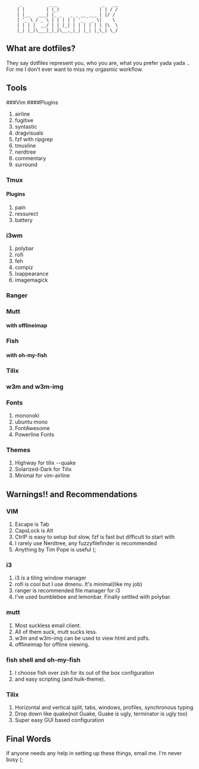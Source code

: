 <pre><code>
     _          _ _                 _   __
    | |        | (_)               | | / /
    | |__   ___| |_ _   _ _ __ ___ | |/ /
    | '_ \ / _ \ | | | | | '_ ` _ \|    \
    | | | |  __/ | | |_| | | | | | | |\  \
    |_| |_|\___|_|_|\__,_|_| |_| |_\_| \_/
</code></pre>

## What are dotfiles?

They say dotfiles represent you, who you are, what you prefer yada yada ..
For me I don't ever want to miss my orgasmic workflow.

## Tools

###Vim
####Plugins
1. airline
2. fugitive
3. syntastic
4. dragvisuals
5. fzf with ripgrep
6. tmuxline
7. nerdtree
8. commentary
9. surround

### Tmux
#### Plugins
1. pain
2. ressurect
3. battery

### i3wm
1. polybar
2. rofi
3. feh
4. compiz
5. lxappearance
6. imagemagick

### Ranger

### Mutt
#### with offlineimap

### Fish
#### with oh-my-fish

### Tilix
### w3m and w3m-img

### Fonts
1. mononoki
2. ubuntu mono
3. FontAwesome
4. Powerline Fonts

### Themes
1. Highway for tilix --quake
2. Solarized-Dark for Tilix
3. Minimal for vim-airline

## Warnings!! and Recommendations

### VIM
1. Escape is Tab
2. CapsLock is Alt
3. CtrlP is easy to setup but slow, fzf is fast but difficult to start with
4. I rarely use Nerdtree, any fuzzyfilefinder is recommended
5. Anything by Tim Pope is useful (;

### i3
1. i3 is a tiling window manager
2. rofi is cool but I use dmenu. It's minimal(like my job)
3. ranger is recommended file manager for i3
4. I've used bumblebee and lemonbar. Finally settled with polybar.

### mutt
1. Most suckless email client.
2. All of them suck, mutt sucks less.
3. w3m and w3m-img can be used to view html and pdfs.
4. offlineimap for offline viewing.

### fish shell and oh-my-fish
1. I choose fish over zsh for its out of the box configuration
2. and easy scripting (and hulk-theme).

### Tilix
1. Horizontal and vertical split, tabs, windows, profiles, synchronous typing
2. Drop down like quake(not Guake, Guake is ugly, terminator is ugly too)
3. Super easy GUI based configuration

## Final Words
If anyone needs any help in setting up these things, email me. I'm never busy (;

